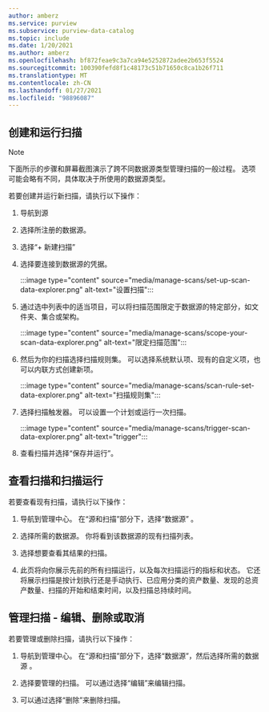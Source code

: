 ```yaml
---
author: amberz
ms.service: purview
ms.subservice: purview-data-catalog
ms.topic: include
ms.date: 1/20/2021
ms.author: amberz
ms.openlocfilehash: bf872feae9c3a7ca94e5252872adee2b653f5524
ms.sourcegitcommit: 100390fefd8f1c48173c51b71650c8ca1b26f711
ms.translationtype: MT
ms.contentlocale: zh-CN
ms.lasthandoff: 01/27/2021
ms.locfileid: "98896087"
---
```

## <a name="creating-and-running-a-scan"></a>创建和运行扫描

> [!Note] 
> 下面所示的步骤和屏幕截图演示了跨不同数据源类型管理扫描的一般过程。 选项可能会略有不同，具体取决于所使用的数据源类型。

若要创建并运行新扫描，请执行以下操作：

1. 导航到源

1. 选择所注册的数据源。

1. 选择“+ 新建扫描”

1. 选择要连接到数据源的凭据。 

   :::image type="content" source="media/manage-scans/set-up-scan-data-explorer.png" alt-text="设置扫描":::

1. 通过选中列表中的适当项目，可以将扫描范围限定于数据源的特定部分，如文件夹、集合或架构。

   :::image type="content" source="media/manage-scans/scope-your-scan-data-explorer.png" alt-text="限定扫描范围":::

1. 然后为你的扫描选择扫描规则集。 可以选择系统默认项、现有的自定义项，也可以内联方式创建新项。

   :::image type="content" source="media/manage-scans/scan-rule-set-data-explorer.png" alt-text="扫描规则集":::

1. 选择扫描触发器。 可以设置一个计划或运行一次扫描。

   :::image type="content" source="media/manage-scans/trigger-scan-data-explorer.png" alt-text="trigger":::

1. 查看扫描并选择“保存并运行”。

## <a name="viewing-your-scans-and-scan-runs"></a>查看扫描和扫描运行

若要查看现有扫描，请执行以下操作：

1. 导航到管理中心。 在“源和扫描”部分下，选择“数据源” 。 

2. 选择所需的数据源。 你将看到该数据源的现有扫描列表。

3. 选择想要查看其结果的扫描。

4. 此页将向你展示先前的所有扫描运行，以及每次扫描运行的指标和状态。 它还将展示扫描是按计划执行还是手动执行、已应用分类的资产数量、发现的总资产数量、扫描的开始和结束时间，以及扫描总持续时间。

## <a name="manage-your-scans---edit-delete-or-cancel"></a>管理扫描 - 编辑、删除或取消

若要管理或删除扫描，请执行以下操作：

1. 导航到管理中心。 在“源和扫描”部分下，选择“数据源”，然后选择所需的数据源 。

2. 选择要管理的扫描。 可以通过选择“编辑”来编辑扫描。

3. 可以通过选择“删除”来删除扫描。 
